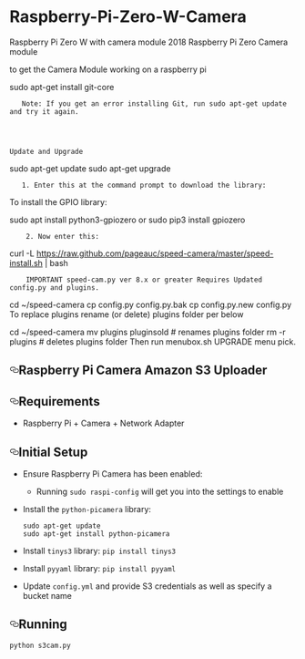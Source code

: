 # Raspberry-Pi-Zero-W-Camera
Raspberry Pi Zero W with camera module
2018 Raspberry Pi Zero Camera module 



to get the Camera Module working on a raspberry pi 


sudo apt-get install git-core

       Note: If you get an error installing Git, run sudo apt-get update and try it again.

      

    
    Update and Upgrade  
    
sudo apt-get update 
sudo apt-get upgrade

       1. Enter this at the command prompt to download the library:
To install the GPIO library:

sudo apt install python3-gpiozero  or 
sudo pip3 install gpiozero

        2. Now enter this:

curl -L https://raw.github.com/pageauc/speed-camera/master/speed-install.sh | bash

        IMPORTANT speed-cam.py ver 8.x or greater Requires Updated config.py and plugins.

cd ~/speed-camera
cp config.py config.py.bak
cp config.py.new config.py
To replace plugins rename (or delete) plugins folder per below

cd ~/speed-camera
mv plugins pluginsold   # renames plugins folder
rm -r plugins           # deletes plugins folder
Then run menubox.sh UPGRADE menu pick.

 <div class="Box-body p-6">
        <article class="markdown-body entry-content" itemprop="text"><h1><a id="user-content-raspberry-pi-camera-amazon-s3-uploader" class="anchor" aria-hidden="true" href="#raspberry-pi-camera-amazon-s3-uploader"><svg class="octicon octicon-link" viewBox="0 0 16 16" version="1.1" width="16" height="16" aria-hidden="true"><path fill-rule="evenodd" d="M4 9h1v1H4c-1.5 0-3-1.69-3-3.5S2.55 3 4 3h4c1.45 0 3 1.69 3 3.5 0 1.41-.91 2.72-2 3.25V8.59c.58-.45 1-1.27 1-2.09C10 5.22 8.98 4 8 4H4c-.98 0-2 1.22-2 2.5S3 9 4 9zm9-3h-1v1h1c1 0 2 1.22 2 2.5S13.98 12 13 12H9c-.98 0-2-1.22-2-2.5 0-.83.42-1.64 1-2.09V6.25c-1.09.53-2 1.84-2 3.25C6 11.31 7.55 13 9 13h4c1.45 0 3-1.69 3-3.5S14.5 6 13 6z"></path></svg></a>Raspberry Pi Camera Amazon S3 Uploader</h1>
<h2><a id="user-content-requirements" class="anchor" aria-hidden="true" href="#requirements"><svg class="octicon octicon-link" viewBox="0 0 16 16" version="1.1" width="16" height="16" aria-hidden="true"><path fill-rule="evenodd" d="M4 9h1v1H4c-1.5 0-3-1.69-3-3.5S2.55 3 4 3h4c1.45 0 3 1.69 3 3.5 0 1.41-.91 2.72-2 3.25V8.59c.58-.45 1-1.27 1-2.09C10 5.22 8.98 4 8 4H4c-.98 0-2 1.22-2 2.5S3 9 4 9zm9-3h-1v1h1c1 0 2 1.22 2 2.5S13.98 12 13 12H9c-.98 0-2-1.22-2-2.5 0-.83.42-1.64 1-2.09V6.25c-1.09.53-2 1.84-2 3.25C6 11.31 7.55 13 9 13h4c1.45 0 3-1.69 3-3.5S14.5 6 13 6z"></path></svg></a>Requirements</h2>
<ul>
<li>Raspberry Pi + Camera + Network Adapter</li>
</ul>
<h2><a id="user-content-initial-setup" class="anchor" aria-hidden="true" href="#initial-setup"><svg class="octicon octicon-link" viewBox="0 0 16 16" version="1.1" width="16" height="16" aria-hidden="true"><path fill-rule="evenodd" d="M4 9h1v1H4c-1.5 0-3-1.69-3-3.5S2.55 3 4 3h4c1.45 0 3 1.69 3 3.5 0 1.41-.91 2.72-2 3.25V8.59c.58-.45 1-1.27 1-2.09C10 5.22 8.98 4 8 4H4c-.98 0-2 1.22-2 2.5S3 9 4 9zm9-3h-1v1h1c1 0 2 1.22 2 2.5S13.98 12 13 12H9c-.98 0-2-1.22-2-2.5 0-.83.42-1.64 1-2.09V6.25c-1.09.53-2 1.84-2 3.25C6 11.31 7.55 13 9 13h4c1.45 0 3-1.69 3-3.5S14.5 6 13 6z"></path></svg></a>Initial Setup</h2>
<ul>
<li>
<p>Ensure Raspberry Pi Camera has been enabled:</p>
<ul>
<li>Running <code>sudo raspi-config</code> will get you into the settings to enable</li>
</ul>
</li>
<li>
<p>Install the <code>python-picamera</code> library:</p>
<pre><code>sudo apt-get update
sudo apt-get install python-picamera
</code></pre>
</li>
<li>
<p>Install <code>tinys3</code> library: <code>pip install tinys3</code></p>
</li>
<li>
<p>Install <code>pyyaml</code> library: <code>pip install pyyaml</code></p>
</li>
<li>
<p>Update <code>config.yml</code> and provide S3 credentials as well as specify a bucket name</p>
</li>
</ul>
<h2><a id="user-content-running" class="anchor" aria-hidden="true" href="#running"><svg class="octicon octicon-link" viewBox="0 0 16 16" version="1.1" width="16" height="16" aria-hidden="true"><path fill-rule="evenodd" d="M4 9h1v1H4c-1.5 0-3-1.69-3-3.5S2.55 3 4 3h4c1.45 0 3 1.69 3 3.5 0 1.41-.91 2.72-2 3.25V8.59c.58-.45 1-1.27 1-2.09C10 5.22 8.98 4 8 4H4c-.98 0-2 1.22-2 2.5S3 9 4 9zm9-3h-1v1h1c1 0 2 1.22 2 2.5S13.98 12 13 12H9c-.98 0-2-1.22-2-2.5 0-.83.42-1.64 1-2.09V6.25c-1.09.53-2 1.84-2 3.25C6 11.31 7.55 13 9 13h4c1.45 0 3-1.69 3-3.5S14.5 6 13 6z"></path></svg></a>Running</h2>
<p><code>python s3cam.py</code></p>
</article>
      </div>
  </div>


